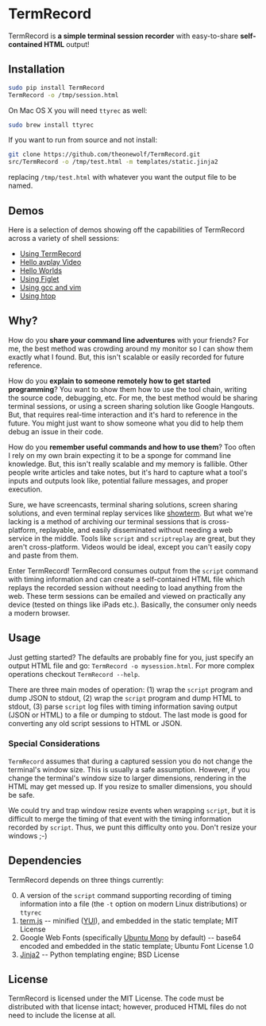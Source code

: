 # TermRecord

TermRecord is **a simple terminal session recorder** with easy-to-share
**self-contained HTML** output!

## Installation

```bash
sudo pip install TermRecord
TermRecord -o /tmp/session.html
```

On Mac OS X you will need `ttyrec` as well:

```bash
sudo brew install ttyrec
```

If you want to run from source and not install:

```bash
git clone https://github.com/theonewolf/TermRecord.git
src/TermRecord -o /tmp/test.html -m templates/static.jinja2
```

replacing `/tmp/test.html` with whatever you want the output file to be named.

## Demos

Here is a selection of demos showing off the capabilities of TermRecord across
a variety of shell sessions:

- [Using TermRecord](http://theonewolf.github.io/TermRecord/demo-static.html)
- [Hello avplay Video](http://theonewolf.github.io/TermRecord/avplay-static.html)
- [Hello Worlds](http://theonewolf.github.io/TermRecord/hello-static.html)
- [Using Figlet](http://theonewolf.github.io/TermRecord/figlet-static.html)
- [Using gcc and vim](http://theonewolf.github.io/TermRecord/gcc-static.html)
- [Using htop](http://theonewolf.github.io/TermRecord/htop-static.html)

## Why?

How do you **share your command line adventures** with your friends? For me,
the best method was crowding around my monitor so I can show them exactly what
I found. But, this isn't scalable or easily recorded for future reference.

How do you **explain to someone remotely how to get started programming**? You
want to show them how to use the tool chain, writing the source code,
debugging, etc. For me, the best method would be sharing terminal sessions, or
using a screen sharing solution like Google Hangouts. But, that requires
real-time interaction and it's hard to reference in the future. You might just
want to show someone what you did to help them debug an issue in their code.

How do you **remember useful commands and how to use them**? Too often I
rely on my own brain expecting it to be a sponge for command line knowledge.
But, this isn't really scalable and my memory is fallible. Other people write
articles and take notes, but it's hard to capture what a tool's inputs and
outputs look like, potential failure messages, and proper execution.

Sure, we have screencasts, terminal sharing solutions, screen sharing
solutions, and even terminal replay services like
[showterm](http://showterm.io/). But what we're lacking is a method of
archiving our terminal sessions that is cross-platform, replayable, and easily
disseminated without needing a web service in the middle. Tools like `script`
and `scriptreplay` are great, but they aren't cross-platform.  Videos would be
ideal, except you can't easily copy and paste from them.

Enter TermRecord! TermRecord consumes output from the `script` command with
timing information and can create a self-contained HTML file which replays the
recorded session without needing to load anything from the web. These term
sessions can be emailed and viewed on practically any device (tested on things
like iPads etc.). Basically, the consumer only needs a modern browser.

## Usage

Just getting started? The defaults are probably fine for you, just specify an
output HTML file and go: `TermRecord -o mysession.html`.  For more complex
operations checkout `TermRecord --help`.

There are three main modes of operation: (1) wrap the `script` program and dump
JSON to stdout, (2) wrap the `script` program and dump HTML to stdout, (3)
parse `script` log files with timing information saving output (JSON or HTML)
to a file or dumping to stdout. The last mode is good for converting any old
script sessions to HTML or JSON.

### Special Considerations

`TermRecord` assumes that during a captured session you do not change the
terminal's window size.  This is usually a safe assumption.  However, if you
change the terminal's window size to larger dimensions, rendering in the HTML
may get messed up.  If you resize to smaller dimensions, you should be safe.

We could try and trap window resize events when wrapping `script`, but it is
difficult to merge the timing of that event with the timing information
recorded by `script`.  Thus, we punt this difficulty onto you.  Don't resize
your windows ;-)


## Dependencies

TermRecord depends on three things currently:

0. A version of the `script` command supporting recording of timing information
   into a file (the `-t` option on modern Linux distributions) or `ttyrec`
1. [term.js](https://github.com/chjj/term.js/) -- minified
   ([YUI](http://yui.github.io/yuicompressor/)), and embedded in the static
   template; MIT License
2. Google Web Fonts (specifically
   [Ubuntu Mono](https://www.google.com/fonts/specimen/Ubuntu+Mono) by default)
   -- base64 encoded and embedded in the static template;
   Ubuntu Font License 1.0
3. [Jinja2](http://jinja.pocoo.org/) -- Python templating engine; BSD License

## License

TermRecord is licensed under the MIT License. The code must be distributed
with that license intact; however, produced HTML files do not need to include
the license at all.
